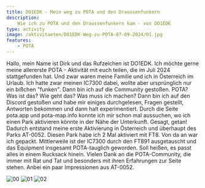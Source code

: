 ```yaml
---
title: DO1EDK - Mein weg zu POTA und den Draussenfunkern
description:
    Wie ich zu POTA und den Draussenfunkern kam - von DO1EDK
type: activity
image: /aktivitaeten/DO1EDK-Weg-zu-POTA-07-09-2024/01.jpg
features:
    - POTA
---
```


Hallo,
mein Name ist Dirk und das Rufzeichen ist DO1EDK. Ich möchte gerne meine allererste POTA - Aktivität mit euch teilen, die im Juli 2024 stattgefunden hat. Und zwar waren meine Familie und ich in Österreich im Urlaub. Ich hatte zwar meinen IC7300 dabei, wollte aber ursprünglich nur ein bißchen "funken". Dann bin ich auf die Community gestoßen. POTA? Was ist das? Wie geht das? Was muss ich machen? Dann bin ich auf den Discord gestoßen und habe mir einiges durchgelesen, Fragen gestellt, Antworten bekommen und dann halt experimentiert. Durch die Seite pota.app und pota-map.info konnte ich mir schon mal aussuchen, wo ich einen Park aktivieren könnte in der Nähe der Unterkunft. Gesagt, getan! Dadurch entstand meine erste Aktivierung in Österreich und überhaupt des Parks AT-0052. Diesen Park habe ich 2 Mal aktiviert mit FT8. Von da an war ich gepackt. Mittlerweile ist der IC7300 durch den FT891 ausgetauscht und das Equipment insgesamt POTA-tauglich geworden. Soll heißen, es passt alles in einem Rucksack hinein. Vielen Dank an die POTA-Community, die immer mit Rat und Tat und besonders mit ihren Erfahrungen zur Seite stehen. Anbei ein paar Impressionen aus AT-0052.

![00](/aktivitaeten/DO1EDK-Weg-zu-POTA-07-09-2024/00.jpg)
![01](/aktivitaeten/DO1EDK-Weg-zu-POTA-07-09-2024/01.jpg)
![02](/aktivitaeten/DO1EDK-Weg-zu-POTA-07-09-2024/02.jpg)
